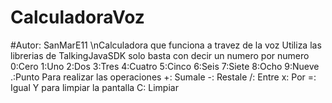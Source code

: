 # CalculadoraVoz
#Autor: SanMarE11
\nCalculadora que funciona a travez de la voz
Utiliza las librerias de TalkingJavaSDK solo basta con decir un numero por numero
0:Cero
1:Uno
2:Dos
3:Tres
4:Cuatro
5:Cinco
6:Seis
7:Siete
8:Ocho
9:Nueve
.:Punto
Para realizar las operaciones
+: Sumale
-: Restale
/: Entre
x: Por
=: Igual
Y para limpiar la pantalla
C: Limpiar
